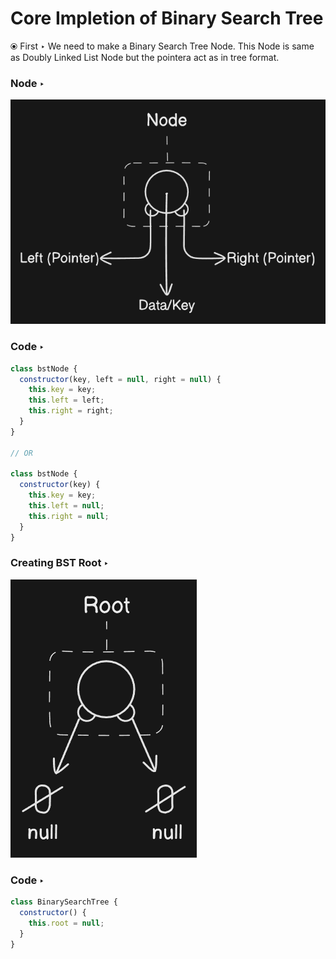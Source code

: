 # Core Impletion of Binary Search Tree

&#10687; First &#8227; We need to make a Binary Search Tree Node. This Node is same as Doubly Linked List Node but the pointera act as in tree format.

### Node &#8227;

![ScreenShot Node](../../assets/Node.png)

### Code &#8227;

```javascript
class bstNode {
  constructor(key, left = null, right = null) {
    this.key = key;
    this.left = left;
    this.right = right;
  }
}

// OR

class bstNode {
  constructor(key) {
    this.key = key;
    this.left = null;
    this.right = null;
  }
}
```

### Creating BST Root &#8227;

![Screenshot Root](../../assets/root.png)

### Code &#8227;

```javascript
class BinarySearchTree {
  constructor() {
    this.root = null;
  }
}
```
